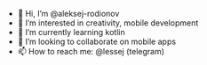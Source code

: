- 👋 Hi, I’m @aleksej-rodionov
- 👀 I’m interested in creativity, mobile development
- 🌱 I’m currently learning kotlin
- 💞️ I’m looking to collaborate on mobile apps
- 📫 How to reach me: @lessej (telegram)

<!---
aleksej-rodionov/aleksej-rodionov is a ✨ special ✨ repository because its `README.md` (this file) appears on your GitHub profile.
You can click the Preview link to take a look at your changes.
--->
